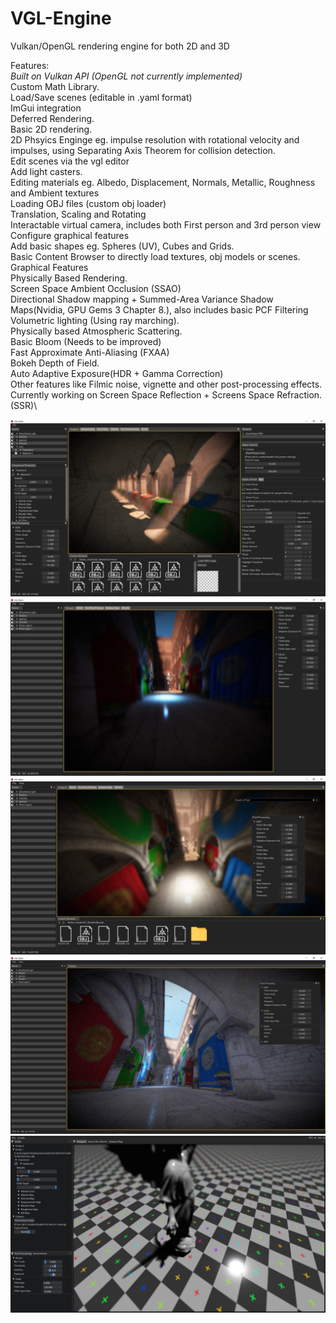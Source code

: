 # VGL-Engine
Vulkan/OpenGL rendering engine for both 2D and 3D

Features:\
  *Built on Vulkan API (OpenGL not currently implemented)*\
  Custom Math Library.\
  Load/Save scenes (editable in .yaml format)\
  ImGui integration\
  Deferred Rendering.\
  Basic 2D rendering.\
  2D Phsyics Enginge eg. impulse resolution with rotational velocity and impulses, using Separating Axis Theorem for collision detection.\
  Edit scenes via the vgl editor\
    Add light casters.\
    Editing materials eg. Albedo, Displacement, Normals, Metallic, Roughness and Ambient textures\
    Loading OBJ files (custom obj loader)\
    Translation, Scaling and Rotating\
    Interactable virtual camera, includes both First person and 3rd person view\
    Configure graphical features\
    Add basic shapes eg. Spheres (UV), Cubes and Grids.\
    Basic Content Browser to directly load textures, obj models or scenes.\
  Graphical Features\
    Physically Based Rendering.\
    Screen Space Ambient Occlusion (SSAO)\
    Directional Shadow mapping + Summed-Area Variance Shadow Maps(Nvidia, GPU Gems 3 Chapter 8.), also includes basic PCF Filtering\
    Volumetric lighting (Using ray marching).\
    Physically based Atmospheric Scattering.\
    Basic Bloom (Needs to be improved)\
    Fast Approximate Anti-Aliasing (FXAA)\
    Bokeh Depth of Field.\
    Auto Adaptive Exposure(HDR + Gamma Correction)\
    Other features like Filmic noise, vignette and other post-processing effects.\
    Currently working on Screen Space Reflection + Screens Space Refraction. (SSR)\
  

![Alt text](https://github.com/PeterVondra/VGL/blob/main/images/Screenshot%20(174).png?raw=true)
![Alt text](https://github.com/PeterVondra/VGL/blob/main/images/Screenshot%20(179).png?raw=true)
![Alt text](https://github.com/PeterVondra/VGL/blob/main/images/Screenshot%20(183).png?raw=true)
![Alt text](https://github.com/PeterVondra/VGL/blob/main/images/Screenshot%20(185).png?raw=true)
![Alt text](https://github.com/PeterVondra/VGL/blob/main/images/Screenshot%20(84).png?raw=true)
